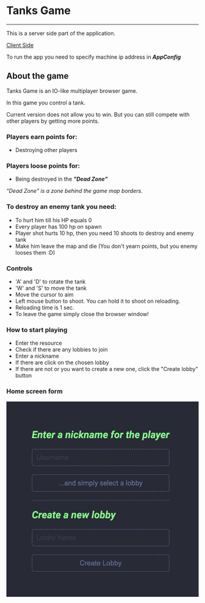 # Tanks Game
****

This is a server side part of the application.

[Client Side](https://github.com/RBELS/tanks-game-client)

To run the app you need to specify machine ip address in ***AppConfig***

## About the game

Tanks Game is an IO-like multiplayer browser game.

In this game you control a tank.

Current version does not allow you to win. But you can still compete with other players by getting more points.

### Players earn points for:

- Destroying other players

### Players loose points for:

- Being destroyed in the ***"Dead Zone"***

*"Dead Zone" is a zone behind the game map borders.*

### To destroy an enemy tank you need:

- To hurt him till his HP equals 0
- Every player has 100 hp on spawn
- Player shot hurts 10 hp, then you need 10 shoots to destroy and enemy tank
- Make him leave the map and die (You don't yearn points, but you enemy looses them :D)

### Controls

- 'A' and 'D' to rotate the tank
- 'W' and 'S' to move the tank
- Move the cursor to aim
- Left mouse button to shoot. You can hold it to shoot on reloading.
- Reloading time is 1 sec.
- To leave the game simply close the browser window!

### How to start playing

- Enter the resource
- Check if there are any lobbies to join
- Enter a nickname
- If there are click on the chosen lobby
- If there are not or you want to create a new one, click the "Create lobby" button

### Home screen form

![Form image](https://github.com/RBELS/tanks-game-server/blob/master/display-images/form.jpg)
